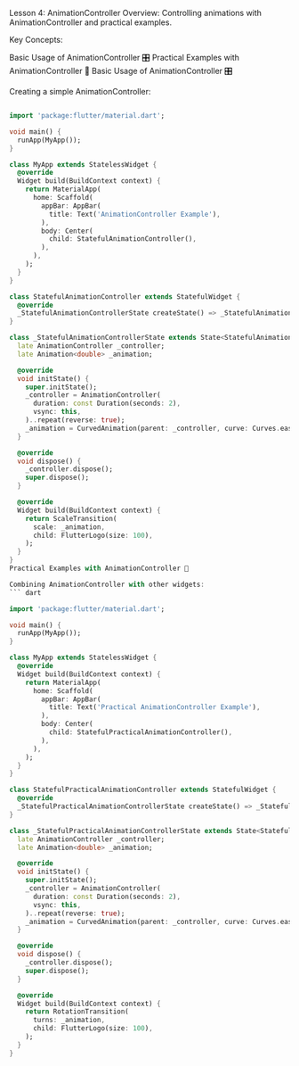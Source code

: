 Lesson 4: AnimationController
Overview: Controlling animations with AnimationController and practical examples.

Key Concepts:

Basic Usage of AnimationController 🎛️
Practical Examples with AnimationController 🎥
Basic Usage of AnimationController 🎛️

Creating a simple AnimationController:
``` dart

import 'package:flutter/material.dart';

void main() {
  runApp(MyApp());
}

class MyApp extends StatelessWidget {
  @override
  Widget build(BuildContext context) {
    return MaterialApp(
      home: Scaffold(
        appBar: AppBar(
          title: Text('AnimationController Example'),
        ),
        body: Center(
          child: StatefulAnimationController(),
        ),
      ),
    );
  }
}

class StatefulAnimationController extends StatefulWidget {
  @override
  _StatefulAnimationControllerState createState() => _StatefulAnimationControllerState();
}

class _StatefulAnimationControllerState extends State<StatefulAnimationController> with SingleTickerProviderStateMixin {
  late AnimationController _controller;
  late Animation<double> _animation;

  @override
  void initState() {
    super.initState();
    _controller = AnimationController(
      duration: const Duration(seconds: 2),
      vsync: this,
    )..repeat(reverse: true);
    _animation = CurvedAnimation(parent: _controller, curve: Curves.easeInOut);
  }

  @override
  void dispose() {
    _controller.dispose();
    super.dispose();
  }

  @override
  Widget build(BuildContext context) {
    return ScaleTransition(
      scale: _animation,
      child: FlutterLogo(size: 100),
    );
  }
}
Practical Examples with AnimationController 🎥

Combining AnimationController with other widgets:
``` dart

import 'package:flutter/material.dart';

void main() {
  runApp(MyApp());
}

class MyApp extends StatelessWidget {
  @override
  Widget build(BuildContext context) {
    return MaterialApp(
      home: Scaffold(
        appBar: AppBar(
          title: Text('Practical AnimationController Example'),
        ),
        body: Center(
          child: StatefulPracticalAnimationController(),
        ),
      ),
    );
  }
}

class StatefulPracticalAnimationController extends StatefulWidget {
  @override
  _StatefulPracticalAnimationControllerState createState() => _StatefulPracticalAnimationControllerState();
}

class _StatefulPracticalAnimationControllerState extends State<StatefulPracticalAnimationController> with SingleTickerProviderStateMixin {
  late AnimationController _controller;
  late Animation<double> _animation;

  @override
  void initState() {
    super.initState();
    _controller = AnimationController(
      duration: const Duration(seconds: 2),
      vsync: this,
    )..repeat(reverse: true);
    _animation = CurvedAnimation(parent: _controller, curve: Curves.easeInOut);
  }

  @override
  void dispose() {
    _controller.dispose();
    super.dispose();
  }

  @override
  Widget build(BuildContext context) {
    return RotationTransition(
      turns: _animation,
      child: FlutterLogo(size: 100),
    );
  }
}